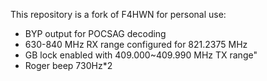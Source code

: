 This repository is a fork of F4HWN for personal use:

- BYP output for POCSAG decoding
- 630-840 MHz RX range configured for 821.2375 MHz
- GB lock enabled with 409.000~409.990 MHz TX range"
- Roger beep 730Hz*2
